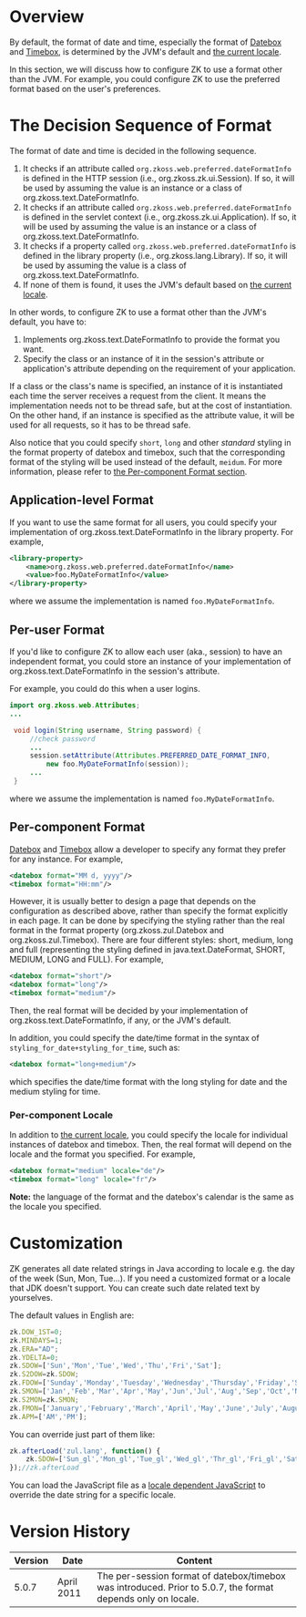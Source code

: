 # Overview

By default, the format of date and time, especially the format of
[Datebox](ZK_Component_Reference/Input/Datebox) and
[Timebox](ZK_Component_Reference/Input/Timebox), is
determined by the JVM's default and [the current
locale](ZK_Developer's_Reference/Internationalization/Locale).

In this section, we will discuss how to configure ZK to use a format
other than the JVM. For example, you could configure ZK to use the
preferred format based on the user's preferences.

# The Decision Sequence of Format

The format of date and time is decided in the following sequence.

1.  It checks if an attribute called
    `org.zkoss.web.preferred.dateFormatInfo` is defined in the HTTP
    session (i.e.,
    <javadoc type="interface">org.zkoss.zk.ui.Session</javadoc>). If so,
    it will be used by assuming the value is an instance or a class of
    <javadoc type="interface">org.zkoss.text.DateFormatInfo</javadoc>.
2.  It checks if an attribute called
    `org.zkoss.web.preferred.dateFormatInfo` is defined in the servlet
    context (i.e.,
    <javadoc type="interface">org.zkoss.zk.ui.Application</javadoc>). If
    so, it will be used by assuming the value is an instance or a class
    of
    <javadoc type="interface">org.zkoss.text.DateFormatInfo</javadoc>.
3.  It checks if a property called
    `org.zkoss.web.preferred.dateFormatInfo` is defined in the library
    property (i.e., <javadoc >org.zkoss.lang.Library</javadoc>). If so,
    it will be used by assuming the value is a class of
    <javadoc type="interface">org.zkoss.text.DateFormatInfo</javadoc>.
4.  If none of them is found, it uses the JVM's default based on [the
    current
    locale](ZK_Developer's_Reference/Internationalization/Locale).

In other words, to configure ZK to use a format other than the JVM's
default, you have to:

1.  Implements
    <javadoc type="interface">org.zkoss.text.DateFormatInfo</javadoc> to
    provide the format you want.
2.  Specify the class or an instance of it in the session's attribute or
    application's attribute depending on the requirement of your
    application.

If a class or the class's name is specified, an instance of it is
instantiated each time the server receives a request from the client. It
means the implementation needs not to be thread safe, but at the cost of
instantiation. On the other hand, if an instance is specified as the
attribute value, it will be used for all requests, so it has to be
thread safe.

Also notice that you could specify `short`, `long` and other *standard*
styling in the format property of datebox and timebox, such that the
corresponding format of the styling will be used instead of the default,
`meidum`. For more information, please refer to [the Per-component
Format section](#Per-component_Format).

## Application-level Format

If you want to use the same format for all users, you could specify your
implementation of
<javadoc type="interface">org.zkoss.text.DateFormatInfo</javadoc> in the
library property. For example,

``` xml
<library-property>
    <name>org.zkoss.web.preferred.dateFormatInfo</name>
    <value>foo.MyDateFormatInfo</value>
</library-property>
```

where we assume the implementation is named `foo.MyDateFormatInfo`.

## Per-user Format

If you'd like to configure ZK to allow each user (aka., session) to have
an independent format, you could store an instance of your
implementation of
<javadoc type="interface">org.zkoss.text.DateFormatInfo</javadoc> in the
session's attribute.

For example, you could do this when a user logins.

``` java
import org.zkoss.web.Attributes;
...

 void login(String username, String password) {
     //check password
     ...
     session.setAttribute(Attributes.PREFERRED_DATE_FORMAT_INFO,
         new foo.MyDateFormatInfo(session));
     ...
 }
```

where we assume the implementation is named `foo.MyDateFormatInfo`.

## Per-component Format

[Datebox](ZK_Component_Reference/Input/Datebox) and
[Timebox](ZK_Component_Reference/Input/Timebox) allow a
developer to specify any format they prefer for any instance. For
example,

``` xml
<datebox format="MM d, yyyy"/>
<timebox format="HH:mm"/>
```

However, it is usually better to design a page that depends on the
configuration as described above, rather than specify the format
explicitly in each page. It can be done by specifying the styling rather
than the real format in the format property
(<javadoc method="setFormat(java.lang.String)">org.zkoss.zul.Datebox</javadoc>
and
<javadoc method="setFormat(java.lang.String)">org.zkoss.zul.Timebox</javadoc>).
There are four different styles: short, medium, long and full
(representing the styling defined in java.text.DateFormat, SHORT,
MEDIUM, LONG and FULL). For example,

``` xml
<datebox format="short"/>
<datebox format="long"/>
<timebox format="medium"/>
```

Then, the real format will be decided by your implementation of
<javadoc type="interface">org.zkoss.text.DateFormatInfo</javadoc>, if
any, or the JVM's default.

In addition, you could specify the date/time format in the syntax of
`styling_for_date+styling_for_time`, such as:

``` xml
<datebox format="long+medium"/>
```

which specifies the date/time format with the long styling for date and
the medium styling for time.

### Per-component Locale

In addition to [the current
locale](ZK_Developer's_Reference/Internationalization/Locale),
you could specify the locale for individual instances of datebox and
timebox. Then, the real format will depend on the locale and the format
you specified. For example,

``` xml
<datebox format="medium" locale="de"/>
<timebox format="long" locale="fr"/>
```

**Note:** the language of the format and the datebox's calendar is the
same as the locale you specified.

# Customization

ZK generates all date related strings in Java according to locale e.g.
the day of the week (Sun, Mon, Tue...). If you need a customized format
or a locale that JDK doesn't support. You can create such date related
text by yourselves.

The default values in English are:

``` javascript
zk.DOW_1ST=0;
zk.MINDAYS=1;
zk.ERA="AD";
zk.YDELTA=0;
zk.SDOW=['Sun','Mon','Tue','Wed','Thu','Fri','Sat'];
zk.S2DOW=zk.SDOW;
zk.FDOW=['Sunday','Monday','Tuesday','Wednesday','Thursday','Friday','Saturday'];
zk.SMON=['Jan','Feb','Mar','Apr','May','Jun','Jul','Aug','Sep','Oct','Nov','Dec'];
zk.S2MON=zk.SMON;
zk.FMON=['January','February','March','April','May','June','July','August','September','October','November','December'];
zk.APM=['AM','PM'];
```

You can override just part of them like:

``` javascript
zk.afterLoad('zul.lang', function() {
    zk.SDOW=['Sun_gl','Mon_gl','Tue_gl','Wed_gl','Thr_gl','Fri_gl','Sat_gl']; //set your date string
});//zk.afterLoad
```

You can load the JavaScript file as a [ locale dependent
JavaScript](ZK_Developer's_Reference/Internationalization/Locale-Dependent_Resources)
to override the date string for a specific locale.

# Version History

| Version | Date       | Content                                                                                                      |
|---------|------------|--------------------------------------------------------------------------------------------------------------|
| 5.0.7   | April 2011 | The per-session format of datebox/timebox was introduced. Prior to 5.0.7, the format depends only on locale. |

